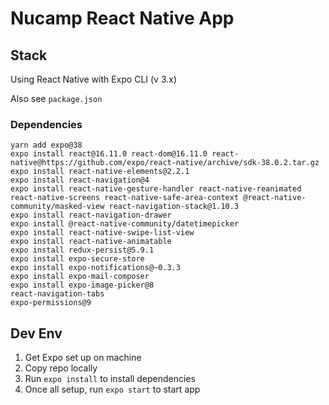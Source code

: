 # Nucamp React Native App

## Stack

Using React Native with Expo CLI (v 3.x)

Also see `package.json`

### Dependencies

```
yarn add expo@38
expo install react@16.11.0 react-dom@16.11.0 react-native@https://github.com/expo/react-native/archive/sdk-38.0.2.tar.gz
expo install react-native-elements@2.2.1
expo install react-navigation@4
expo install react-native-gesture-handler react-native-reanimated react-native-screens react-native-safe-area-context @react-native-community/masked-view react-navigation-stack@1.10.3
expo install react-navigation-drawer
expo install @react-native-community/datetimepicker
expo install react-native-swipe-list-view
expo install react-native-animatable
expo install redux-persist@5.9.1
expo install expo-secure-store
expo install expo-notifications@~0.3.3
expo install expo-mail-composer
expo install expo-image-picker@8
react-navigation-tabs
expo-permissions@9
```

## Dev Env

1. Get Expo set up on machine
2. Copy repo locally
3. Run `expo install` to install dependencies
4. Once all setup, run `expo start` to start app
